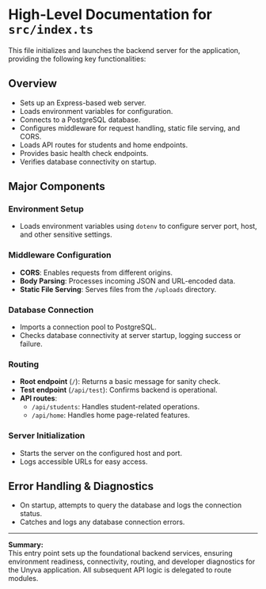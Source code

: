 # High-Level Documentation for `src/index.ts`

This file initializes and launches the backend server for the application, providing the following key functionalities:

## Overview
- Sets up an Express-based web server.
- Loads environment variables for configuration.
- Connects to a PostgreSQL database.
- Configures middleware for request handling, static file serving, and CORS.
- Loads API routes for students and home endpoints.
- Provides basic health check endpoints.
- Verifies database connectivity on startup.

## Major Components

### Environment Setup
- Loads environment variables using `dotenv` to configure server port, host, and other sensitive settings.

### Middleware Configuration
- **CORS**: Enables requests from different origins.
- **Body Parsing**: Processes incoming JSON and URL-encoded data.
- **Static File Serving**: Serves files from the `/uploads` directory.

### Database Connection
- Imports a connection pool to PostgreSQL.
- Checks database connectivity at server startup, logging success or failure.

### Routing
- **Root endpoint** (`/`): Returns a basic message for sanity check.
- **Test endpoint** (`/api/test`): Confirms backend is operational.
- **API routes**:
  - `/api/students`: Handles student-related operations.
  - `/api/home`: Handles home page-related features.

### Server Initialization
- Starts the server on the configured host and port.
- Logs accessible URLs for easy access.

## Error Handling & Diagnostics
- On startup, attempts to query the database and logs the connection status.
- Catches and logs any database connection errors.

---

**Summary:**  
This entry point sets up the foundational backend services, ensuring environment readiness, connectivity, routing, and developer diagnostics for the Unyva application. All subsequent API logic is delegated to route modules.